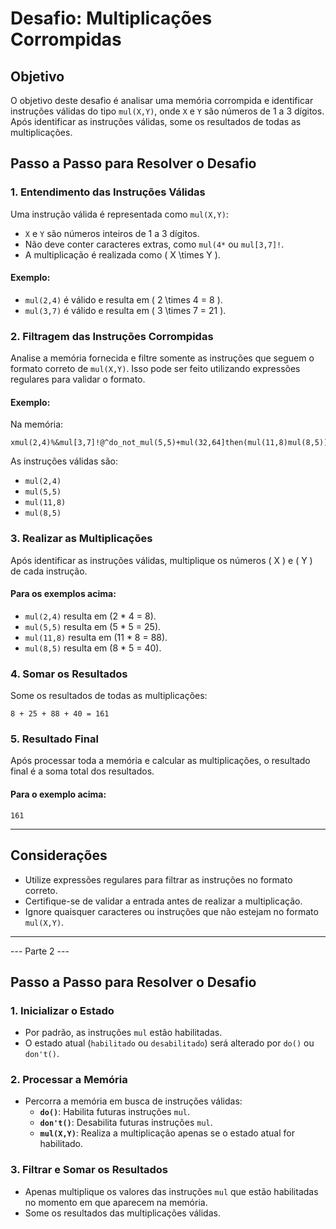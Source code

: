 # Desafio: Multiplicações Corrompidas

## Objetivo
O objetivo deste desafio é analisar uma memória corrompida e identificar instruções válidas do tipo `mul(X,Y)`, onde `X` e `Y` são números de 1 a 3 dígitos. Após identificar as instruções válidas, some os resultados de todas as multiplicações.

## Passo a Passo para Resolver o Desafio

### 1. **Entendimento das Instruções Válidas**
Uma instrução válida é representada como `mul(X,Y)`:
- `X` e `Y` são números inteiros de 1 a 3 dígitos.
- Não deve conter caracteres extras, como `mul(4*` ou `mul[3,7]!`.
- A multiplicação é realizada como \( X \times Y \).

#### Exemplo:
- `mul(2,4)` é válido e resulta em \( 2 \times 4 = 8 \).
- `mul(3,7)` é válido e resulta em \( 3 \times 7 = 21 \).

### 2. **Filtragem das Instruções Corrompidas**
Analise a memória fornecida e filtre somente as instruções que seguem o formato correto de `mul(X,Y)`. Isso pode ser feito utilizando expressões regulares para validar o formato.

#### Exemplo:
Na memória:
```
xmul(2,4)%&mul[3,7]!@^do_not_mul(5,5)+mul(32,64]then(mul(11,8)mul(8,5))
```
As instruções válidas são:
- `mul(2,4)`
- `mul(5,5)`
- `mul(11,8)`
- `mul(8,5)`

### 3. **Realizar as Multiplicações**
Após identificar as instruções válidas, multiplique os números \( X \) e \( Y \) de cada instrução.

#### Para os exemplos acima:
- `mul(2,4)` resulta em (2 * 4 = 8).
- `mul(5,5)` resulta em (5 * 5 = 25).
- `mul(11,8)` resulta em (11 * 8 = 88).
- `mul(8,5)` resulta em (8 * 5 = 40).

### 4. **Somar os Resultados**
Some os resultados de todas as multiplicações:
```
8 + 25 + 88 + 40 = 161
```

### 5. **Resultado Final**
Após processar toda a memória e calcular as multiplicações, o resultado final é a soma total dos resultados.

#### Para o exemplo acima:
```
161
```

---

## Considerações
- Utilize expressões regulares para filtrar as instruções no formato correto.
- Certifique-se de validar a entrada antes de realizar a multiplicação.
- Ignore quaisquer caracteres ou instruções que não estejam no formato `mul(X,Y)`.

---

--- Parte 2 ---

## Passo a Passo para Resolver o Desafio

### 1. **Inicializar o Estado**
- Por padrão, as instruções `mul` estão habilitadas.
- O estado atual (`habilitado` ou `desabilitado`) será alterado por `do()` ou `don't()`.

### 2. **Processar a Memória**
- Percorra a memória em busca de instruções válidas:
    - **`do()`**: Habilita futuras instruções `mul`.
    - **`don't()`**: Desabilita futuras instruções `mul`.
    - **`mul(X,Y)`**: Realiza a multiplicação apenas se o estado atual for habilitado.

### 3. **Filtrar e Somar os Resultados**
- Apenas multiplique os valores das instruções `mul` que estão habilitadas no momento em que aparecem na memória.
- Some os resultados das multiplicações válidas.